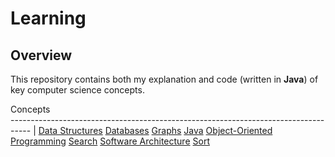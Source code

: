 # Learning

## Overview
This repository contains both my explanation and code (written in **Java**) of key computer science concepts.

Concepts                                                          
----------------------------------------------------------------------------------- |
[Data Structures](https://github.com/shumarb/learning/tree/main/data-structures)
[Databases](https://github.com/shumarb/learning/tree/main/databases)
[Graphs](https://github.com/shumarb/learning/tree/main/graphs)
[Java](https://github.com/shumarb/learning/tree/main/java)
[Object-Oriented Programming](https://github.com/shumarb/learning/tree/main/object-oriented-programming)
[Search](https://github.com/shumarb/learning/tree/main/search)
[Software Architecture](https://github.com/shumarb/learning/tree/main/software-architecture)
[Sort](https://github.com/shumarb/learning/tree/main/sort)
